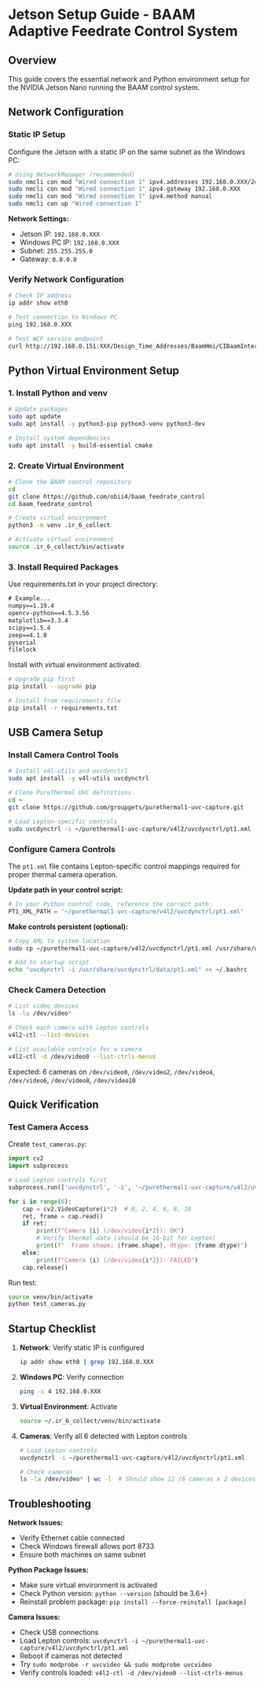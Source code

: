 # Jetson Setup Guide - BAAM Adaptive Feedrate Control System

## Overview
This guide covers the essential network and Python environment setup for the NVIDIA Jetson Nano running the BAAM control system.

## Network Configuration

### Static IP Setup

Configure the Jetson with a static IP on the same subnet as the Windows PC:

```bash
# Using NetworkManager (recommended)
sudo nmcli con mod "Wired connection 1" ipv4.addresses 192.168.0.XXX/24
sudo nmcli con mod "Wired connection 1" ipv4.gateway 192.168.0.XXX
sudo nmcli con mod "Wired connection 1" ipv4.method manual
sudo nmcli con up "Wired connection 1"
```

**Network Settings:**
- Jetson IP: `192.168.0.XXX`
- Windows PC IP: `192.168.0.XXX`
- Subnet: `255.255.255.0`
- Gateway: `0.0.0.0`

### Verify Network Configuration

```bash
# Check IP address
ip addr show eth0

# Test connection to Windows PC
ping 192.168.0.XXX

# Test WCF service endpoint
curl http://192.168.0.151:XXX/Design_Time_Addresses/BaamHmi/CIBaamInterface/?singleWsdl
```

## Python Virtual Environment Setup

### 1. Install Python and venv

```bash
# Update packages
sudo apt update
sudo apt install -y python3-pip python3-venv python3-dev

# Install system dependencies
sudo apt install -y build-essential cmake
```

### 2. Create Virtual Environment

```bash
# Clone the BAAM control repository
cd 
git clone https://github.com/obii4/baam_feedrate_control
cd baam_feedrate_control

# Create virtual environment
python3 -m venv .ir_6_collect

# Activate virtual environment
source .ir_6_collect/bin/activate
```

### 3. Install Required Packages

Use requirements.txt in your project directory:

```txt
# Example... 
numpy==1.19.4
opencv-python==4.5.3.56
matplotlib==3.3.4
scipy==1.5.4
zeep==4.1.0
pyserial
filelock
```

Install with virtual environment activated:

```bash
# Upgrade pip first
pip install --upgrade pip

# Install from requirements file
pip install -r requirements.txt
```


## USB Camera Setup

### Install Camera Control Tools

```bash
# Install v4l-utils and uvcdynctrl
sudo apt install -y v4l-utils uvcdynctrl

# Clone PureThermal UVC definitions
cd ~
git clone https://github.com/groupgets/purethermal1-uvc-capture.git

# Load Lepton-specific controls
sudo uvcdynctrl -i ~/purethermal1-uvc-capture/v4l2/uvcdynctrl/pt1.xml
```

### Configure Camera Controls

The `pt1.xml` file contains Lepton-specific control mappings required for proper thermal camera operation.

**Update path in your control script:**
```python
# In your Python control code, reference the correct path:
PT1_XML_PATH = '~/purethermal1-uvc-capture/v4l2/uvcdynctrl/pt1.xml'
```

**Make controls persistent (optional):**
```bash
# Copy XML to system location
sudo cp ~/purethermal1-uvc-capture/v4l2/uvcdynctrl/pt1.xml /usr/share/uvcdynctrl/data/

# Add to startup script
echo "uvcdynctrl -i /usr/share/uvcdynctrl/data/pt1.xml" >> ~/.bashrc
```

### Check Camera Detection

```bash
# List video devices
ls -la /dev/video*

# Check each camera with Lepton controls
v4l2-ctl --list-devices

# List available controls for a camera
v4l2-ctl -d /dev/video0 --list-ctrls-menus
```

Expected: 6 cameras on `/dev/video0`, `/dev/video2`, `/dev/video4`, `/dev/video6`, `/dev/video8`, `/dev/video10`

## Quick Verification

### Test Camera Access

Create `test_cameras.py`:

```python
import cv2
import subprocess

# Load Lepton controls first
subprocess.run(['uvcdynctrl', '-i', '~/purethermal1-uvc-capture/v4l2/uvcdynctrl/pt1.xml'])

for i in range(6):
    cap = cv2.VideoCapture(i*2)  # 0, 2, 4, 6, 8, 10
    ret, frame = cap.read()
    if ret:
        print(f"Camera {i} (/dev/video{i*2}): OK")
        # Verify thermal data (should be 16-bit for Lepton)
        print(f"  Frame shape: {frame.shape}, dtype: {frame.dtype}")
    else:
        print(f"Camera {i} (/dev/video{i*2}): FAILED")
    cap.release()
```

Run test:
```bash
source venv/bin/activate
python test_cameras.py
```

## Startup Checklist

1. **Network**: Verify static IP is configured
   ```bash
   ip addr show eth0 | grep 192.168.0.XXX
   ```

2. **Windows PC**: Verify connection
   ```bash
   ping -c 4 192.168.0.XXX
   ```

3. **Virtual Environment**: Activate
   ```bash
   source ~/.ir_6_collect/venv/bin/activate
   ```

4. **Cameras**: Verify all 6 detected with Lepton controls
   ```bash
   # Load Lepton controls
   uvcdynctrl -i ~/purethermal1-uvc-capture/v4l2/uvcdynctrl/pt1.xml
   
   # Check cameras
   ls -la /dev/video* | wc -l  # Should show 12 (6 cameras x 2 devices each)
   ```


## Troubleshooting

**Network Issues:**
- Verify Ethernet cable connected
- Check Windows firewall allows port 8733
- Ensure both machines on same subnet

**Python Package Issues:**
- Make sure virtual environment is activated
- Check Python version: `python --version` (should be 3.6+)
- Reinstall problem package: `pip install --force-reinstall [package]`

**Camera Issues:**
- Check USB connections
- Load Lepton controls: `uvcdynctrl -i ~/purethermal1-uvc-capture/v4l2/uvcdynctrl/pt1.xml`
- Reboot if cameras not detected
- Try `sudo modprobe -r uvcvideo && sudo modprobe uvcvideo`
- Verify controls loaded: `v4l2-ctl -d /dev/video0 --list-ctrls-menus`
